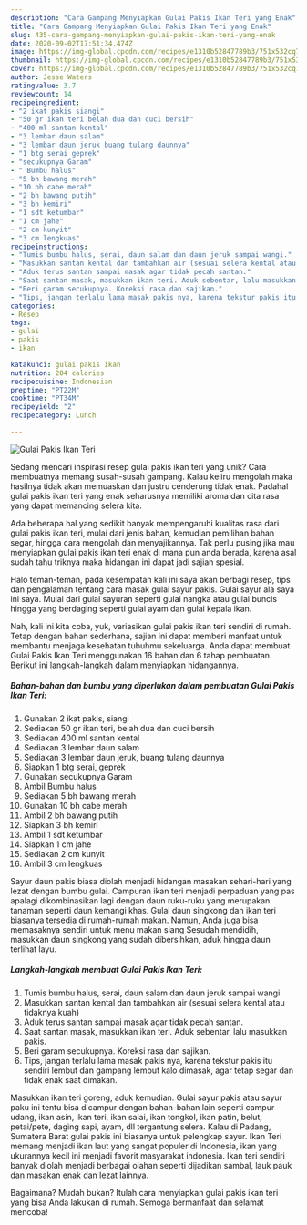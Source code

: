 ```yaml
---
description: "Cara Gampang Menyiapkan Gulai Pakis Ikan Teri yang Enak"
title: "Cara Gampang Menyiapkan Gulai Pakis Ikan Teri yang Enak"
slug: 435-cara-gampang-menyiapkan-gulai-pakis-ikan-teri-yang-enak
date: 2020-09-02T17:51:34.474Z
image: https://img-global.cpcdn.com/recipes/e1310b52847789b3/751x532cq70/gulai-pakis-ikan-teri-foto-resep-utama.jpg
thumbnail: https://img-global.cpcdn.com/recipes/e1310b52847789b3/751x532cq70/gulai-pakis-ikan-teri-foto-resep-utama.jpg
cover: https://img-global.cpcdn.com/recipes/e1310b52847789b3/751x532cq70/gulai-pakis-ikan-teri-foto-resep-utama.jpg
author: Jesse Waters
ratingvalue: 3.7
reviewcount: 14
recipeingredient:
- "2 ikat pakis siangi"
- "50 gr ikan teri belah dua dan cuci bersih"
- "400 ml santan kental"
- "3 lembar daun salam"
- "3 lembar daun jeruk buang tulang daunnya"
- "1 btg serai geprek"
- "secukupnya Garam"
- " Bumbu halus"
- "5 bh bawang merah"
- "10 bh cabe merah"
- "2 bh bawang putih"
- "3 bh kemiri"
- "1 sdt ketumbar"
- "1 cm jahe"
- "2 cm kunyit"
- "3 cm lengkuas"
recipeinstructions:
- "Tumis bumbu halus, serai, daun salam dan daun jeruk sampai wangi."
- "Masukkan santan kental dan tambahkan air (sesuai selera kental atau tidaknya kuah)"
- "Aduk terus santan sampai masak agar tidak pecah santan."
- "Saat santan masak, masukkan ikan teri. Aduk sebentar, lalu masukkan pakis."
- "Beri garam secukupnya. Koreksi rasa dan sajikan."
- "Tips, jangan terlalu lama masak pakis nya, karena tekstur pakis itu sendiri lembut dan gampang lembut kalo dimasak, agar tetap segar dan tidak enak saat dimakan."
categories:
- Resep
tags:
- gulai
- pakis
- ikan

katakunci: gulai pakis ikan 
nutrition: 204 calories
recipecuisine: Indonesian
preptime: "PT22M"
cooktime: "PT34M"
recipeyield: "2"
recipecategory: Lunch

---
```



![Gulai Pakis Ikan Teri](https://img-global.cpcdn.com/recipes/e1310b52847789b3/751x532cq70/gulai-pakis-ikan-teri-foto-resep-utama.jpg)

Sedang mencari inspirasi resep gulai pakis ikan teri yang unik? Cara membuatnya memang susah-susah gampang. Kalau keliru mengolah maka hasilnya tidak akan memuaskan dan justru cenderung tidak enak. Padahal gulai pakis ikan teri yang enak seharusnya memiliki aroma dan cita rasa yang dapat memancing selera kita.

Ada beberapa hal yang sedikit banyak mempengaruhi kualitas rasa dari gulai pakis ikan teri, mulai dari jenis bahan, kemudian pemilihan bahan segar, hingga cara mengolah dan menyajikannya. Tak perlu pusing jika mau menyiapkan gulai pakis ikan teri enak di mana pun anda berada, karena asal sudah tahu triknya maka hidangan ini dapat jadi sajian spesial.

Halo teman-teman, pada kesempatan kali ini saya akan berbagi resep, tips dan pengalaman tentang cara masak gulai sayur pakis. Gulai sayur ala saya ini saya. Mulai dari gulai sayuran seperti gulai nangka atau gulai buncis hingga yang berdaging seperti gulai ayam dan gulai kepala ikan.


Nah, kali ini kita coba, yuk, variasikan gulai pakis ikan teri sendiri di rumah. Tetap dengan bahan sederhana, sajian ini dapat memberi manfaat untuk membantu menjaga kesehatan tubuhmu sekeluarga. Anda dapat membuat Gulai Pakis Ikan Teri menggunakan 16 bahan dan 6 tahap pembuatan. Berikut ini langkah-langkah dalam menyiapkan hidangannya.

<!--inarticleads1-->

##### Bahan-bahan dan bumbu yang diperlukan dalam pembuatan Gulai Pakis Ikan Teri:

1. Gunakan 2 ikat pakis, siangi
1. Sediakan 50 gr ikan teri, belah dua dan cuci bersih
1. Sediakan 400 ml santan kental
1. Sediakan 3 lembar daun salam
1. Sediakan 3 lembar daun jeruk, buang tulang daunnya
1. Siapkan 1 btg serai, geprek
1. Gunakan secukupnya Garam
1. Ambil  Bumbu halus
1. Sediakan 5 bh bawang merah
1. Gunakan 10 bh cabe merah
1. Ambil 2 bh bawang putih
1. Siapkan 3 bh kemiri
1. Ambil 1 sdt ketumbar
1. Siapkan 1 cm jahe
1. Sediakan 2 cm kunyit
1. Ambil 3 cm lengkuas


Sayur daun pakis biasa diolah menjadi hidangan masakan sehari-hari yang lezat dengan bumbu gulai. Campuran ikan teri menjadi perpaduan yang pas apalagi dikombinasikan lagi dengan daun ruku-ruku yang merupakan tanaman seperti daun kemangi khas. Gulai daun singkong dan ikan teri biasanya tersedia di rumah-rumah makan. Namun, Anda juga bisa memasaknya sendiri untuk menu makan siang Sesudah mendidih, masukkan daun singkong yang sudah dibersihkan, aduk hingga daun terlihat layu. 

<!--inarticleads2-->

##### Langkah-langkah membuat Gulai Pakis Ikan Teri:

1. Tumis bumbu halus, serai, daun salam dan daun jeruk sampai wangi.
1. Masukkan santan kental dan tambahkan air (sesuai selera kental atau tidaknya kuah)
1. Aduk terus santan sampai masak agar tidak pecah santan.
1. Saat santan masak, masukkan ikan teri. Aduk sebentar, lalu masukkan pakis.
1. Beri garam secukupnya. Koreksi rasa dan sajikan.
1. Tips, jangan terlalu lama masak pakis nya, karena tekstur pakis itu sendiri lembut dan gampang lembut kalo dimasak, agar tetap segar dan tidak enak saat dimakan.


Masukkan ikan teri goreng, aduk kemudian. Gulai sayur pakis atau sayur paku ini tentu bisa dicampur dengan bahan-bahan lain seperti campur udang, ikan asin, ikan teri, ikan salai, ikan tongkol, ikan patin, belut, petai/pete, daging sapi, ayam, dll tergantung selera. Kalau di Padang, Sumatera Barat gulai pakis ini biasanya untuk pelengkap sayur. Ikan Teri memang menjadi ikan laut yang sangat populer di Indonesia, ikan yang ukurannya kecil ini menjadi favorit masyarakat indonesia. Ikan teri sendiri banyak diolah menjadi berbagai olahan seperti dijadikan sambal, lauk pauk dan masakan enak dan lezat lainnya. 

Bagaimana? Mudah bukan? Itulah cara menyiapkan gulai pakis ikan teri yang bisa Anda lakukan di rumah. Semoga bermanfaat dan selamat mencoba!
